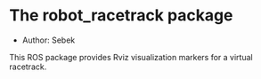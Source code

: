 # The robot_racetrack package

- Author: Sebek

This ROS package provides Rviz visualization markers for a virtual racetrack.
